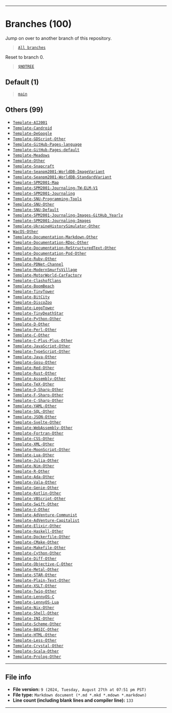 
***

# Branches (100)

Jump on over to another branch of this repository.

> [`All branches`](https://github.com/seanpm2001/Git-Template_V8/branches/)

Reset to branch 0.

> [`$NOTREE`](https://github.com/seanpm2001/Git-Template_V8/)

## Default (1)

> [`main`](https://github.com/seanpm2001/Git-Template_V8/tree/main/)

## Others (99)

- [`Template-AI2001`](https://github.com/seanpm2001/Git-Template_V8/tree/Template-AI2001/)
- [`Template-Candroid`](https://github.com/seanpm2001/Git-Template_V8/tree/Template-Candroid/)
- [`Template-DeGoogle`](https://github.com/seanpm2001/Git-Template_V8/tree/Template-DeGoogle/)
- [`Template-GDScript-Other`](https://github.com/seanpm2001/Git-Template_V8/tree/Template-GDScript-Other/)
- [`Template-GitHub-Pages-language`](https://github.com/seanpm2001/Git-Template_V8/tree/Template-GitHub-Pages-language/)
- [`Template-GitHub-Pages-default`](https://github.com/seanpm2001/Git-Template_V8/tree/Template-GitHub-Pages-default/)
- [`Template-Meadows`](https://github.com/seanpm2001/Git-Template_V8/tree/Template-Meadows/)
- [`Template-Other`](https://github.com/seanpm2001/Git-Template_V8/tree/Template-Other/)
- [`Template-Snapcraft`](https://github.com/seanpm2001/Git-Template_V8/tree/Template-Snapcraft/)
- [`Template-Seanpm2001-WorldDB-ImageVariant`](https://github.com/seanpm2001/Git-Template_V8/tree/Template-Seanpm2001-WorldDB-ImageVariant/)
- [`Template-Seanpm2001-WorldDB-StandardVariant`](https://github.com/seanpm2001/Git-Template_V8/tree/Template-Seanpm2001-WorldDB-StandardVariant/)
- [`Template-SPM2001-Map`](https://github.com/seanpm2001/Git-Template_V8/tree/Template-SPM2001-Map/)
- [`Template-SPM2001-Journaling-TW-ELM-V1`](https://github.com/seanpm2001/Git-Template_V8/tree/Template-SPM2001-Journaling-TW-ELM-V1/)
- [`Template-SPM2001-Journaling`](https://github.com/seanpm2001/Git-Template_V8/tree/Template-SPM2001-Journaling/)
- [`Template-SNU-Programming-Tools`](https://github.com/seanpm2001/Git-Template_V8/tree/Template-SNU-Programming-Tools/)
- [`Template-SNU-Other`](https://github.com/seanpm2001/Git-Template_V8/tree/Template-SNU-Other/)
- [`Template-SNU-Default`](https://github.com/seanpm2001/Git-Template_V8/tree/Template-SNU-Default/)
- [`Template-SPM2001-Journaling-Images-GitHub_Yearly`](https://github.com/seanpm2001/Git-Template_V8/tree/Template-SPM2001-Journaling-Images-GitHub_Yearly/)
- [`Template-SPM2001-Journaling-Images`](https://github.com/seanpm2001/Git-Template_V8/tree/Template-SPM2001-Journaling-Images/)
- [`Template-UkraineHistorySimulator-Other`](https://github.com/seanpm2001/Git-Template_V8/tree/Template-UkraineHistorySimulator-Other/)
- [`WacOS-Other`](https://github.com/seanpm2001/Git-Template_V8/tree/WacOS-Other/)
- [`Template-Documentation-Markdown-Other`](https://github.com/seanpm2001/Git-Template_V8/tree/Template-Documentation-Markdown-Other/)
- [`Template-Documentation-RDoc-Other`](https://github.com/seanpm2001/Git-Template_V8/tree/Template-Documentation-RDoc-Other/)
- [`Template-Documentation-ReStructuredText-Other`](https://github.com/seanpm2001/Git-Template_V8/tree/Template-Documentation-ReStructuredText-Other/)
- [`Template-Documentation-Pod-Other`](https://github.com/seanpm2001/Git-Template_V8/tree/Template-Documentation-Pod-Other/)
- [`Template-Ruby-Other`](https://github.com/seanpm2001/Git-Template_V8/tree/Template-Ruby-Other/)
- [`Template-PDNet-Channel`](https://github.com/seanpm2001/Git-Template_V8/tree/Template-PDNet-Channel/)
- [`Template-ModernSmurfsVillage`](https://github.com/seanpm2001/Git-Template_V8/tree/Template-ModernSmurfsVillage/)
- [`Template-MotorWorld-CarFactory`](https://github.com/seanpm2001/Git-Template_V8/tree/Template-MotorWorld-CarFactory/)
- [`Template-ClashofClans`](https://github.com/seanpm2001/Git-Template_V8/tree/Template-ClashofClans/)
- [`Template-BoomBeach`](https://github.com/seanpm2001/Git-Template_V8/tree/Template-BoomBeach/)
- [`Template-TinyTower`](https://github.com/seanpm2001/Git-Template_V8/tree/Template-TinyTower/)
- [`Template-BitCity`](https://github.com/seanpm2001/Git-Template_V8/tree/Template-BitCity/)
- [`Template-DiscoZoo`](https://github.com/seanpm2001/Git-Template_V8/tree/Template-DiscoZoo/)
- [`Template-LegoTower`](https://github.com/seanpm2001/Git-Template_V8/tree/Template-LegoTower/)
- [`Template-TinyDeathStar`](https://github.com/seanpm2001/Git-Template_V8/tree/Template-TinyDeathStar/)
- [`Template-Python-Other`](https://github.com/seanpm2001/Git-Template_V8/tree/Template-Python-Other/)
- [`Template-D-Other`](https://github.com/seanpm2001/Git-Template_V8/tree/Template-D-Other/)
- [`Template-Perl-Other`](https://github.com/seanpm2001/Git-Template_V8/tree/Template-Perl-Other/)
- [`Template-C-Other`](https://github.com/seanpm2001/Git-Template_V8/tree/Template-C-Other/)
- [`Template-C-Plus-Plus-Other`](https://github.com/seanpm2001/Git-Template_V8/tree/Template-C-Plus-Plus-Other/)
- [`Template-JavaScript-Other`](https://github.com/seanpm2001/Git-Template_V8/tree/Template-JavaScript-Other/)
- [`Template-TypeScript-Other`](https://github.com/seanpm2001/Git-Template_V8/tree/Template-TypeScript-Other/)
- [`Template-Java-Other`](https://github.com/seanpm2001/Git-Template_V8/tree/Template-Java-Other/)
- [`Template-Gosu-Other`](https://github.com/seanpm2001/Git-Template_V8/tree/Template-Gosu-Other/)
- [`Template-Red-Other`](https://github.com/seanpm2001/Git-Template_V8/tree/Template-Red-Other/)
- [`Template-Rust-Other`](https://github.com/seanpm2001/Git-Template_V8/tree/Template-Rust-Other/)
- [`Template-Assembly-Other`](https://github.com/seanpm2001/Git-Template_V8/tree/Template-Assembly-Other/)
- [`Template-TeX-Other`](https://github.com/seanpm2001/Git-Template_V8/tree/Template-TeX-Other/)
- [`Template-Q-Sharp-Other`](https://github.com/seanpm2001/Git-Template_V8/tree/Template-Q-Sharp-Other/)
- [`Template-F-Sharp-Other`](https://github.com/seanpm2001/Git-Template_V8/tree/Template-F-Sharp-Other/)
- [`Template-C-Sharp-Other`](https://github.com/seanpm2001/Git-Template_V8/tree/Template-C-Sharp-Other/)
- [`Template-YAML-Other`](https://github.com/seanpm2001/Git-Template_V8/tree/Template-YAML-Other/)
- [`Template-SQL-Other`](https://github.com/seanpm2001/Git-Template_V8/tree/Template-SQL-Other/)
- [`Template-JSON-Other`](https://github.com/seanpm2001/Git-Template_V8/tree/Template-JSON-Other/)
- [`Template-Svelte-Other`](https://github.com/seanpm2001/Git-Template_V8/tree/Template-Svelte-Other/)
- [`Template-WebAssembly-Other`](https://github.com/seanpm2001/Git-Template_V8/tree/Template-WebAssembly-Other/)
- [`Template-Fortran-Other`](https://github.com/seanpm2001/Git-Template_V8/tree/Template-Fortran-Other/)
- [`Template-CSS-Other`](https://github.com/seanpm2001/Git-Template_V8/tree/Template-CSS-Other/)
- [`Template-XML-Other`](https://github.com/seanpm2001/Git-Template_V8/tree/Template-XML-Other/)
- [`Template-MoonScript-Other`](https://github.com/seanpm2001/Git-Template_V8/tree/Template-MoonScript-Other/)
- [`Template-Lua-Other`](https://github.com/seanpm2001/Git-Template_V8/tree/Template-Lua-Other/)
- [`Template-Julia-Other`](https://github.com/seanpm2001/Git-Template_V8/tree/Template-Julia-Other/)
- [`Template-Nim-Other`](https://github.com/seanpm2001/Git-Template_V8/tree/Template-Nim-Other/)
- [`Template-R-Other`](https://github.com/seanpm2001/Git-Template_V8/tree/Template-R-Other/)
- [`Template-Ada-Other`](https://github.com/seanpm2001/Git-Template_V8/tree/Template-Ada-Other/)
- [`Template-Vala-Other`](https://github.com/seanpm2001/Git-Template_V8/tree/Template-Vala-Other/)
- [`Template-Genie-Other`](https://github.com/seanpm2001/Git-Template_V8/tree/Template-Genie-Other/)
- [`Template-Kotlin-Other`](https://github.com/seanpm2001/Git-Template_V8/tree/Template-Kotlin-Other/)
- [`Template-VBScript-Other`](https://github.com/seanpm2001/Git-Template_V8/tree/Template-VBScript-Other/)
- [`Template-Swift-Other`](https://github.com/seanpm2001/Git-Template_V8/tree/Template-Swift-Other/)
- [`Template-V-Other`](https://github.com/seanpm2001/Git-Template_V8/tree/Template-V-Other/)
- [`Template-AdVenture-Communist`](https://github.com/seanpm2001/Git-Template_V8/tree/Template-AdVenture-Communist/)
- [`Template-AdVenture-Capitalist`](https://github.com/seanpm2001/Git-Template_V8/tree/Template-AdVenture-Capitalist/)
- [`Template-Elixir-Other`](https://github.com/seanpm2001/Git-Template_V8/tree/Template-Elixir-Other/)
- [`Template-Haskell-Other`](https://github.com/seanpm2001/Git-Template_V8/tree/Template-Haskell-Other/)
- [`Template-Dockerfile-Other`](https://github.com/seanpm2001/Git-Template_V8/tree/Template-Dockerfile-Other/)
- [`Template-CMake-Other`](https://github.com/seanpm2001/Git-Template_V8/tree/Template-CMake-Other/)
- [`Template-Makefile-Other`](https://github.com/seanpm2001/Git-Template_V8/tree/Template-Makefile-Other/)
- [`Template-Cython-Other`](https://github.com/seanpm2001/Git-Template_V8/tree/Template-Cython-Other/)
- [`Template-Diff-Other`](https://github.com/seanpm2001/Git-Template_V8/tree/Template-Diff-Other/)
- [`Template-Objective-C-Other`](https://github.com/seanpm2001/Git-Template_V8/tree/Template-Objective-C-Other/)
- [`Template-Metal-Other`](https://github.com/seanpm2001/Git-Template_V8/tree/Template-Metal-Other/)
- [`Template-STAR-Other`](https://github.com/seanpm2001/Git-Template_V8/tree/Template-STAR-Other/)
- [`Template-Plain-Text-Other`](https://github.com/seanpm2001/Git-Template_V8/tree/Template-Plain-Text-Other/)
- [`Template-XSLT-Other`](https://github.com/seanpm2001/Git-Template_V8/tree/Template-XSLT-Other/)
- [`Template-Twig-Other`](https://github.com/seanpm2001/Git-Template_V8/tree/Template-Twig-Other/)
- [`Template-LennyOS-C`](https://github.com/seanpm2001/Git-Template_V8/tree/Template-LennyOS-C/)
- [`Template-LennyOS-Lua`](https://github.com/seanpm2001/Git-Template_V8/tree/Template-LennyOS-Lua/)
- [`Template-Nix-Other`](https://github.com/seanpm2001/Git-Template_V8/tree/Template-Nix-Other/)
- [`Template-Shell-Other`](https://github.com/seanpm2001/Git-Template_V8/tree/Template-Shell-Other/)
- [`Template-INI-Other`](https://github.com/seanpm2001/Git-Template_V8/tree/Template-INI-Other/)
- [`Template-Scheme-Other`](https://github.com/seanpm2001/Git-Template_V8/tree/Template-Scheme-Other/)
- [`Template-BASIC-Other`](https://github.com/seanpm2001/Git-Template_V8/tree/Template-BASIC-Other/)
- [`Template-HTML-Other`](https://github.com/seanpm2001/Git-Template_V8/tree/Template-HTML-Other/)
- [`Template-Less-Other`](https://github.com/seanpm2001/Git-Template_V8/tree/Template-Less-Other/)
- [`Template-Crystal-Other`](https://github.com/seanpm2001/Git-Template_V8/tree/Template-Crystal-Other/)
- [`Template-Scala-Other`](https://github.com/seanpm2001/Git-Template_V8/tree/Template-Scala-Other/)
- [`Template-Prolog-Other`](https://github.com/seanpm2001/Git-Template_V8/tree/Template-Prolog-Other/)

***

<!-- /%/2001_FILE_INFO_SECTION.BEGIN\%\ !-->

## File info

- **File version:** `9 (2024, Tuesday, August 27th at 07:51 pm PST)`
- **File type:** `Markdown document (*.md *.mkd *.mdown *.markdown)`
- **Line count (including blank lines and compiler line):** `133`

<!-- /%/2001_FILE_INFO_SECTION.END\%\ !-->

***
